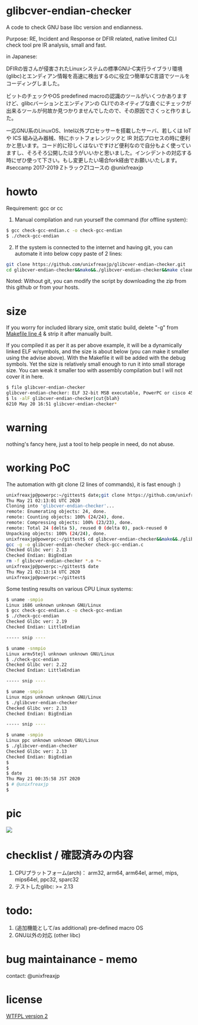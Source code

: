 # glibcver-endian-checker
A code to check GNU base libc version and endianness.

Purpose: RE, Incident and Response or DFIR related, native limited CLI check tool pre IR analysis, small and fast.

in Japanese:

DFIRの皆さんが侵害されたLinuxシステムの標準GNU-C実行ライブラリ環境(glibc)とエンディアン情報を高速に検出するのに役立つ簡単なC言語でツールをコーディングしました。

ビットのチェックやOS predefined macroの認識のツールがいくつかありますけど、glibcバーションとエンディアンの CLIでのネイティブな直ぐにチェックが出来るツールが何故か見つかりませんでしたので、その原因でさくっと作りました。

一応GNU系のLinuxOS、Intel以外プロセッサーを搭載したサーバ、若しくは IoT や ICS 組み込み器械、特にホットフォレンジックと IR 対応プロセスの時に便利かと思います。コード的に珍しくはないですけど便利なので自分もよく使っていますし、そろそろ公開したほうがいいかと思いました。インシデントの対応する時にぜひ使って下さい。もし変更したい場合fork経由でお願いいたします。 #seccamp 2017-2019 ZトラックZ1コースの @unixfreaxjp

# howto

Requirement: gcc or cc

1. Manual compilation and run yourself the command (for offline system):

```bash
$ gcc check-gcc-endian.c -o check-gcc-endian
$ ./check-gcc-endian
```

2. If the system is connected to the internet and having git, you can automate it into below copy paste of 2 lines:

```bash
git clone https://github.com/unixfreaxjp/glibcver-endian-checker.git
cd glibcver-endian-checker&&make&&./glibcver-endian-checker&&make clean;cd ..
```

Noted: Without git, you can modify the script by downloading the zip from this github or from your hosts.

# size

If you worry for included library size, omit static build, delete "-g" from [Makefile line 4](https://github.com/unixfreaxjp/glibcver-endian-checker/blob/master/Makefile#L4) & strip it after manually built. 

If you compiled it as per it as per above example, it will be a dynamically linked ELF w/symbols, and the size is about below (you can make it smaller using the advise above). With the Makefile it will be added with the debug symbols. Yet the size is relatively small enough to run it into small storage size. You can weak it smaller too with assembly compilation but I will not cover it in here. 

```bash
$ file glibcver-endian-checker
glibcver-endian-checker: ELF 32-bit MSB executable, PowerPC or cisco 4500, version 1 (SYSV), dynamically linked (uses shared libs), for GNU/Linux 2.6.26, not stripped
$ ls -alF glibcver-endian-checker|cut{blah}
6210 May 20 16:51 glibcver-endian-checker*
```

# warning

nothing's fancy here, just a tool to help people in need, do not abuse.

# working PoC

The automation with git clone (2 lines of commands), it is fast enough :)
```bash
unixfreaxjp@powerpc:~/gittest$ date;git clone https://github.com/unixfreaxjp/glibcver-endian-checker.git
Thu May 21 02:13:01 UTC 2020
Cloning into 'glibcver-endian-checker'...
remote: Enumerating objects: 24, done.
remote: Counting objects: 100% (24/24), done.
remote: Compressing objects: 100% (23/23), done.
remote: Total 24 (delta 5), reused 0 (delta 0), pack-reused 0
Unpacking objects: 100% (24/24), done.
unixfreaxjp@powerpc:~/gittest$ cd glibcver-endian-checker&&make&&./glibcver-endian-checker&&make clean;cd ..
gcc -g -o glibcver-endian-checker check-gcc-endian.c
Checked Glibc ver: 2.13
Checked Endian: BigEndian
rm -f glibcver-endian-checker *.o *~
unixfreaxjp@powerpc:~/gittest$ date
Thu May 21 02:13:14 UTC 2020
unixfreaxjp@powerpc:~/gittest$ 
```

Some testing results on various CPU Linux systems:
```bash
$ uname -smpio
Linux i686 unknown unknown GNU/Linux
$ gcc check-gcc-endian.c -o check-gcc-endian
$ ./check-gcc-endian
Checked Glibc ver: 2.19
Checked Endian: LittleEndian

----- snip ----

$ uname -snmpio
Linux armv5tejl unknown unknown GNU/Linux
$ ./check-gcc-endian
Checked Glibc ver: 2.22
Checked Endian: LittleEndian

----- snip ----

$ uname -smpio
Linux mips unknown unknown GNU/Linux
$ ./glibcver-endian-checker
Checked Glibc ver: 2.13
Checked Endian: BigEndian

----- snip ----

$ uname -smpio
Linux ppc unknown unknown GNU/Linux
$ ./glibcver-endian-checker
Checked Glibc ver: 2.13
Checked Endian: BigEndian
$
$
$ date
Thu May 21 00:35:58 JST 2020
$ # @unixfreaxjp
$
```

# pic

![](https://lh3.googleusercontent.com/pw/ACtC-3cIvissSnTsk58fzwet5odaFTKZXj_FU_uyFOfgBcMMp8LGmK80aSMwHA1PYFv5MiUHjutAMWXaJtnrvsb4BjFFWfCHr1vFdM970_xDrqrdx4eRiKy2Yny0fR5UfuQmNvBODgLiO2dHn5p0yFGiYwhl4A=w900-h629-no)

# checklist / 確認済みの内容

1. CPUプラットフォーム(arch)： arm32, arm64, arm64el, armel, mips, mips64el, ppc32, sparc32
2. テストしたglibc: >= 2.13

# todo: 
1. (追加機能として/as additional) pre-defined macro OS 
2. GNU以外の対応 (other libc)

# bug maintainance - memo

contact: @unixfreaxjp 

# license 

<a href=https://en.wikipedia.org/wiki/WTFPL>WTFPL version 2</a>
